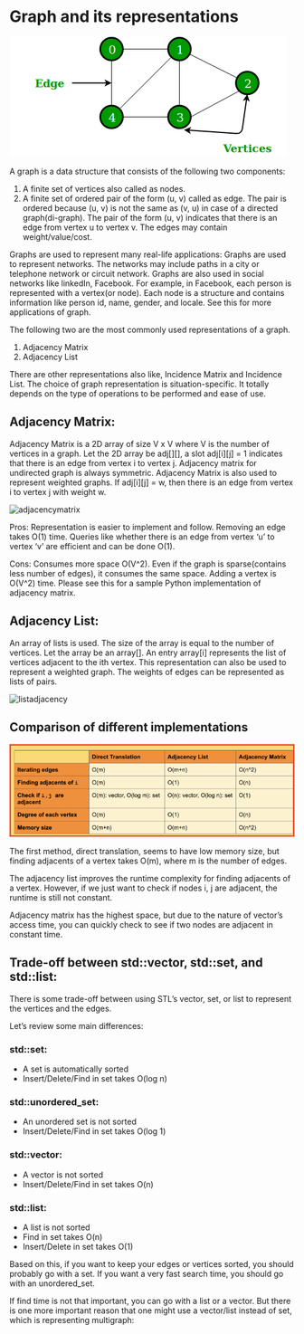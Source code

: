 # Graph and its representations

![undirectedgraph](./img/undirectedgraph.png)

A graph is a data structure that consists of the following two components:

1. A finite set of vertices also called as nodes.
2. A finite set of ordered pair of the form (u, v) called as edge. The pair is ordered because (u, v) is not the same as (v, u) in case of a directed graph(di-graph). The pair of the form (u, v) indicates that there is an edge from vertex u to vertex v. The edges may contain weight/value/cost.

Graphs are used to represent many real-life applications: Graphs are used to represent networks. The networks may include paths in a city or telephone network or circuit network. Graphs are also used in social networks like linkedIn, Facebook. For example, in Facebook, each person is represented with a vertex(or node). Each node is a structure and contains information like person id, name, gender, and locale. See this for more applications of graph.

The following two are the most commonly used representations of a graph.

1. Adjacency Matrix
2. Adjacency List

There are other representations also like, Incidence Matrix and Incidence List. The choice of graph representation is situation-specific. It totally depends on the type of operations to be performed and ease of use.

## Adjacency Matrix:

Adjacency Matrix is a 2D array of size V x V where V is the number of vertices in a graph. Let the 2D array be adj[][], a slot adj[i][j] = 1 indicates that there is an edge from vertex i to vertex j. Adjacency matrix for undirected graph is always symmetric. Adjacency Matrix is also used to represent weighted graphs. If adj[i][j] = w, then there is an edge from vertex i to vertex j with weight w.

![adjacencymatrix](./img/adjacencymatrix.png)

Pros: Representation is easier to implement and follow. Removing an edge takes O(1) time. Queries like whether there is an edge from vertex ‘u’ to vertex ‘v’ are efficient and can be done O(1).

Cons: Consumes more space O(V^2). Even if the graph is sparse(contains less number of edges), it consumes the same space. Adding a vertex is O(V^2) time.
Please see this for a sample Python implementation of adjacency matrix.

## Adjacency List:

An array of lists is used. The size of the array is equal to the number of vertices. Let the array be an array[]. An entry array[i] represents the list of vertices adjacent to the ith vertex. This representation can also be used to represent a weighted graph. The weights of edges can be represented as lists of pairs.

![listadjacency](./img/listadjacency.png)

## Comparison of different implementations

![compare](./img/compare.png)

The first method, direct translation, seems to have low memory size, but finding adjacents of a vertex takes O(m), where m is the number of edges.

The adjacency list improves the runtime complexity for finding adjacents of a vertex. However, if we just want to check if nodes i, j are adjacent, the runtime is still not constant.

Adjacency matrix has the highest space, but due to the nature of vector’s access time, you can quickly check to see if two nodes are adjacent in constant time.


## Trade-off between std::vector, std::set, and std::list:

There is some trade-off between using STL’s vector, set, or list to represent the vertices and the edges.

Let’s review some main differences:
### std::set:
- A set is automatically sorted
- Insert/Delete/Find in set takes O(log n)
### std::unordered_set:
- An unordered set is not sorted
- Insert/Delete/Find in set takes O(log 1)
### std::vector:
- A vector is not sorted
- Insert/Delete/Find in set takes O(n)
### std::list:
- A list is not sorted
- Find in set takes O(n)
- Insert/Delete in set takes O(1)

Based on this, if you want to keep your edges or vertices sorted, you should probably go with a set. If you want a very fast search time, you should go with an unordered_set.

If find time is not that important, you can go with a list or a vector. But there is one more important reason that one might use a vector/list instead of set, which is representing multigraph: